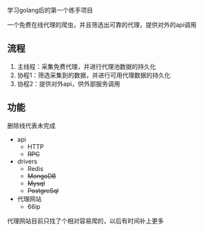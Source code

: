 学习golang后的第一个练手项目

一个免费在线代理的爬虫，并且筛选出可靠的代理，提供对外的api调用

##  流程
1.  主线程：采集免费代理，并进行代理池数据的持久化
2.  协程1：筛选采集到的数据，并进行可用代理数据的持久化
3.  协程2：提供对外api，供外部服务调用

##  功能

删除线代表未完成

*   api   
    *   HTTP
    *   ~~RPC~~
*   drivers
    *   Redis
    *   ~~MongoDB~~
    *   ~~Mysql~~
    *   ~~PostgreSql~~
*   代理网站
    *   66ip
    
代理网站目前只找了个相对容易爬的，以后有时间补上更多